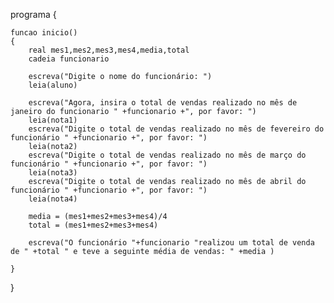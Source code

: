 programa
{
	
	funcao inicio()
	{
		real mes1,mes2,mes3,mes4,media,total
		cadeia funcionario

		escreva("Digite o nome do funcionário: ")
		leia(aluno)

		escreva("Agora, insira o total de vendas realizado no mês de janeiro do funcionario " +funcionario +", por favor: ")
		leia(nota1)
		escreva("Digite o total de vendas realizado no mês de fevereiro do funcionário " +funcionario +", por favor: ")
		leia(nota2)
		escreva("Digite o total de vendas realizado no mês de março do funcionário " +funcionario +", por favor: ")
		leia(nota3)
		escreva("Digite o total de vendas realizado no mês de abril do funcionário " +funcionario +", por favor: ")
		leia(nota4)

		media = (mes1+mes2+mes3+mes4)/4
		total = (mes1+mes2+mes3+mes4)
		
		escreva("O funcionário "+funcionario "realizou um total de venda de " +total " e teve a seguinte média de vendas: " +media )
		
	}
}
